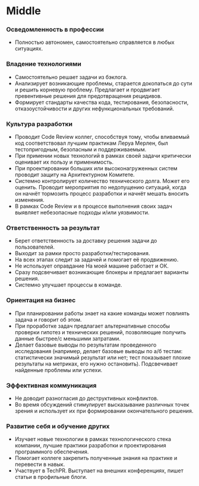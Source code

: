 # Middle

### Осведомленность в профессии

- Полностью автономен, самостоятельно справляется в любых ситуациях.

### Владение технологиями

- Самостоятельно решает задачи из бэклога.
- Анализирует возникающие проблемы, старается докопаться до сути и решить корневую проблему. Предлагает и продвигает превентивные решения для предотвращения рецидивов.
- Формирует стандарты качества кода, тестирования, безопасности, отказоустойчивости и других нефункциональных требований.

### Культура разработки

- Проводит Code Review коллег, способствуя тому, чтобы вливаемый код соответствовал лучшим практикам Леруа Мерлен, был тестопригодным, безопасным и поддерживаемым.
- При примении новых технологий в рамках своей задачи критически оценивает их пользу и применимость.
- При проектировании больших или высоконагруженных систем проводит защиту на Архитектурном Комитете.
- Системно контролирует количество технического долга. Может его оценить. Проводит мероприятия по недопущению ситуаций, когда он начнёт тормозить процесс разработки и начнёт мешать вносить изменения.
- В рамках Code Review и в процессе выполнения своих задач выявляет небезопасные подходы и/или уязвимости.

### Ответственность за результат

- Берет ответственность за доставку решения задачи до пользователей.
- Выходит за рамки просто разработки/тестирования.
- На всех этапах следит за задачей и помогает её продвижению.
- Не использует оправдание На моей машине работает и ОК.
- Сразу подсвечивает возникающие блокеры и предлагает варианты решения.
- Системно улучшает процессы в команде.

### Ориентация на бизнес

- При планировании работы знает на какие команды может повлиять задача и говорит об этом.
- При проработке задач предлагает альтернативные способы проверки гипотез и технических решений, позволяющие получить данные быстрее/с меньшими затратами.
- Делает базовые выводы по результатам проведенного исследования (например, делает базовые выводы по а/б тестам: статистически значимый результат или нет; тест показывает плохие результаты на метриках, его нужно остановить). Подсвечивает найденные проблемы или успехи.

### Эффективная коммуникация

- Не доводит разногласия до деструктивных конфликтов.
- Во время обсуждений стимулирует высказывание различных точек зрения и использует их при формировании окончательного решения.

### Развитие себя и обучение других

- Изучает новые технологии в рамках технологического стека компании, лучшие практики разработки и проектирования программного обеспечения.
- Помогает коллеге закрепить полученные знания на практике и перевести в навык.
- Участвует в TechPR. Выступает на внешних конференциях, пишет статьи в профильные блоги.